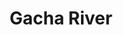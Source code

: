 ---
title: "Gacha River"
title_bn: "গাছা নদী"
description: "Shahabajpur of Shatkhira district is the origin place of this river. It ends by meeting with Gosh Ghoshia river."
---